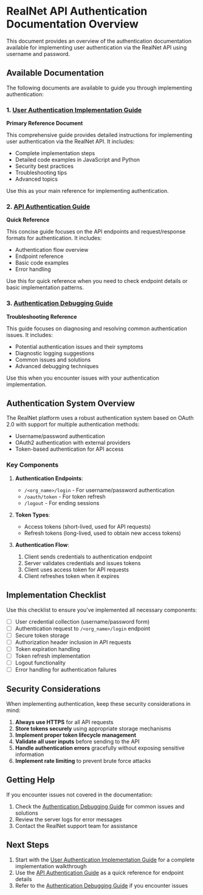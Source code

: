 # RealNet API Authentication Documentation Overview

This document provides an overview of the authentication documentation available for implementing user authentication via the RealNet API using username and password.

## Available Documentation

The following documents are available to guide you through implementing authentication:

### 1. [User Authentication Implementation Guide](user_authentication_implementation_guide.md)

**Primary Reference Document**

This comprehensive guide provides detailed instructions for implementing user authentication via the RealNet API. It includes:

- Complete implementation steps
- Detailed code examples in JavaScript and Python
- Security best practices
- Troubleshooting tips
- Advanced topics

Use this as your main reference for implementing authentication.

### 2. [API Authentication Guide](api_authentication_guide.md)

**Quick Reference**

This concise guide focuses on the API endpoints and request/response formats for authentication. It includes:

- Authentication flow overview
- Endpoint reference
- Basic code examples
- Error handling

Use this for quick reference when you need to check endpoint details or basic implementation patterns.

### 3. [Authentication Debugging Guide](authentication_debugging_guide.md)

**Troubleshooting Reference**

This guide focuses on diagnosing and resolving common authentication issues. It includes:

- Potential authentication issues and their symptoms
- Diagnostic logging suggestions
- Common issues and solutions
- Advanced debugging techniques

Use this when you encounter issues with your authentication implementation.

## Authentication System Overview

The RealNet platform uses a robust authentication system based on OAuth 2.0 with support for multiple authentication methods:

- Username/password authentication
- OAuth2 authentication with external providers
- Token-based authentication for API access

### Key Components

1. **Authentication Endpoints**:
   - `/<org_name>/login` - For username/password authentication
   - `/oauth/token` - For token refresh
   - `/logout` - For ending sessions

2. **Token Types**:
   - Access tokens (short-lived, used for API requests)
   - Refresh tokens (long-lived, used to obtain new access tokens)

3. **Authentication Flow**:
   1. Client sends credentials to authentication endpoint
   2. Server validates credentials and issues tokens
   3. Client uses access token for API requests
   4. Client refreshes token when it expires

## Implementation Checklist

Use this checklist to ensure you've implemented all necessary components:

- [ ] User credential collection (username/password form)
- [ ] Authentication request to `/<org_name>/login` endpoint
- [ ] Secure token storage
- [ ] Authorization header inclusion in API requests
- [ ] Token expiration handling
- [ ] Token refresh implementation
- [ ] Logout functionality
- [ ] Error handling for authentication failures

## Security Considerations

When implementing authentication, keep these security considerations in mind:

1. **Always use HTTPS** for all API requests
2. **Store tokens securely** using appropriate storage mechanisms
3. **Implement proper token lifecycle management**
4. **Validate all user inputs** before sending to the API
5. **Handle authentication errors** gracefully without exposing sensitive information
6. **Implement rate limiting** to prevent brute force attacks

## Getting Help

If you encounter issues not covered in the documentation:

1. Check the [Authentication Debugging Guide](authentication_debugging_guide.md) for common issues and solutions
2. Review the server logs for error messages
3. Contact the RealNet support team for assistance

## Next Steps

1. Start with the [User Authentication Implementation Guide](user_authentication_implementation_guide.md) for a complete implementation walkthrough
2. Use the [API Authentication Guide](api_authentication_guide.md) as a quick reference for endpoint details
3. Refer to the [Authentication Debugging Guide](authentication_debugging_guide.md) if you encounter issues
